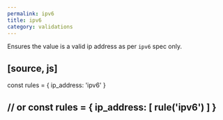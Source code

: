 ```yaml
---
permalink: ipv6
title: ipv6
category: validations
---
```


Ensures the value is a valid ip address as per `ipv6` spec only.
 
[source, js]
----
const rules = {
  ip_address: 'ipv6'
}
 
// or
const rules = {
  ip_address: [
    rule('ipv6')
  ]
}
----